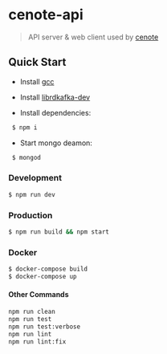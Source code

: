 # cenote-api

>API server & web client used by [cenote](https://github.com/AuthEceSoftEng/cenote)

## Quick Start

* Install [gcc](https://gcc.gnu.org/)
* Install [librdkafka-dev](https://github.com/edenhill/librdkafka)

* Install dependencies:

```bash
 $ npm i
 ```

* Start mongo deamon:

```bash
 $ mongod
 ```

### Development

```bash
$ npm run dev
```

### Production

```bash
$ npm run build && npm start
```

### Docker

```bash
$ docker-compose build
$ docker-compose up
```

#### Other Commands

```bash
npm run clean
npm run test
npm run test:verbose
npm run lint
npm run lint:fix
```
